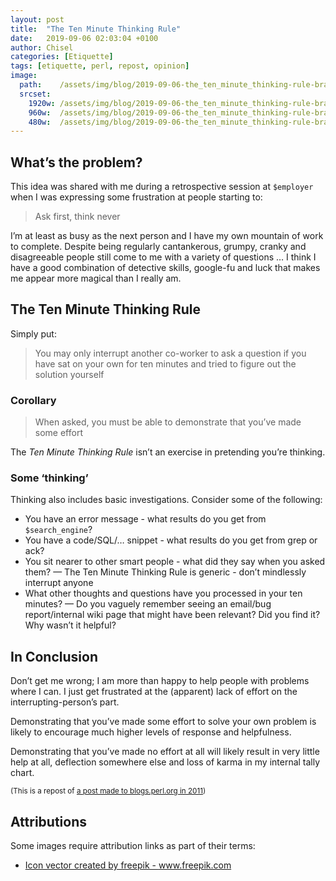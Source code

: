 ```yaml
---
layout: post
title:  "The Ten Minute Thinking Rule"
date:   2019-09-06 02:03:04 +0100
author: Chisel
categories: [Etiquette]
tags: [etiquette, perl, repost, opinion]
image:
  path:    /assets/img/blog/2019-09-06-the_ten_minute_thinking-rule-brain-gear-vector.jpg
  srcset:
    1920w: /assets/img/blog/2019-09-06-the_ten_minute_thinking-rule-brain-gear-vector.jpg
    960w:  /assets/img/blog/2019-09-06-the_ten_minute_thinking-rule-brain-gear-vector@0,5x.jpg
    480w:  /assets/img/blog/2019-09-06-the_ten_minute_thinking-rule-brain-gear-vector@0,25x.jpg
---
```


## What’s the problem?
This idea was shared with me during a retrospective session at `$employer` when I was expressing some frustration at people starting to:

> Ask first, think never

I’m at least as busy as the next person and I have my own mountain of work to complete. Despite being regularly cantankerous, grumpy, cranky and disagreeable people still come to me with a variety of questions … I think I have a good combination of detective skills, google-fu and luck that makes me appear more magical than I really am.

<!--more-->

## The Ten Minute Thinking Rule
Simply put:

> You may only interrupt another co-worker to ask a question if you have sat on your own for ten minutes and tried to figure out the solution yourself

### Corollary

> When asked, you must be able to demonstrate that you’ve made some effort

The _Ten Minute Thinking Rule_ isn’t an exercise in pretending you’re thinking.

### Some ‘thinking’
Thinking also includes basic investigations. Consider some of the following:

* You have an error message - what results do you get from `$search_engine`?
* You have a code/SQL/… snippet - what results do you get from grep or ack?
* You sit nearer to other smart people - what did they say when you asked them? — The Ten Minute Thinking Rule is generic - don’t mindlessly interrupt anyone
* What other thoughts and questions have you processed in your ten minutes? — Do you vaguely remember seeing an email/bug report/internal wiki page that might have been relevant? Did you find it? Why wasn’t it helpful?

## In Conclusion
Don’t get me wrong; I am more than happy to help people with problems where I can. I just get frustrated at the (apparent) lack of effort on the interrupting-person’s part.

Demonstrating that you’ve made some effort to solve your own problem is likely to encourage much higher levels of response and helpfulness.

Demonstrating that you’ve made no effort at all will likely result in very little help at all, deflection somewhere else and loss of karma in my internal tally chart.

<small>(This is a repost of [a post made to blogs.perl.org in 2011][post-2011])</small>

## Attributions

Some images require attribution links as part of their terms:

- <a href="https://www.freepik.com/free-photos-vectors/icon">Icon vector created by freepik - www.freepik.com</a>

[post-2011]: http://blogs.perl.org/users/chisel/2011/12/the-ten-minute-thinking-rule.html
